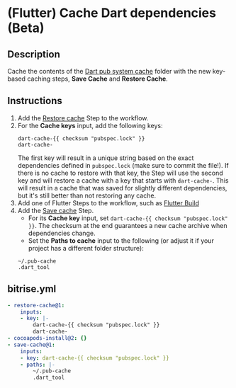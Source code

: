 # (Flutter) Cache Dart dependencies (Beta)

## Description

Cache the contents of the [Dart pub system cache](https://dart.dev/tools/pub/glossary#system-cache) folder with the new key-based caching steps, **Save Cache** and **Restore Cache**.

## Instructions

1. Add the [Restore cache](https://github.com/bitrise-steplib/bitrise-step-restore-cache) Step to the workflow.
1. For the **Cache keys** input, add the following keys:
    ```
    dart-cache-{{ checksum "pubspec.lock" }}
    dart-cache-
    ```
    The first key will result in a unique string based on the exact dependencies defined in `pubspec.lock` (make sure to commit the file!). If there is no cache to restore with that key, the Step will use the second key and will restore a cache with a key that starts with `dart-cache-`. This will result in a cache that was saved for slightly different dependencies, but it's still better than not restoring any cache.
1. Add one of Flutter Steps to the workflow, such as [Flutter Build](https://www.bitrise.io/integrations/steps/flutter-build)
1. Add the [Save cache](https://github.com/bitrise-steplib/bitrise-step-restore-cache) Step.
    - For its **Cache key** input, set `dart-cache-{{ checksum "pubspec.lock" }}`. The checksum at the end guarantees a new cache archive when dependencies change.
    - Set the **Paths to cache** input to the following (or adjust it if your project has a different folder structure):
    ```
    ~/.pub-cache
    .dart_tool
    ```

## bitrise.yml

```yaml
- restore-cache@1:
    inputs:
    - key: |-
        dart-cache-{{ checksum "pubspec.lock" }}
        dart-cache-
- cocoapods-install@2: {}
- save-cache@1:
    inputs:
    - key: dart-cache-{{ checksum "pubspec.lock" }}
    - paths: |-
        ~/.pub-cache
        .dart_tool
```
